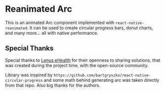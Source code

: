 # Reanimated Arc

This is an animated Arc component implemented with `react-native-reanimated`. It can be used to create circular progress bars, donut charts, and many more... all with native performance.

## Special Thanks

Special thanks to [Lenus eHealth](https://www.lenusehealth.com/) for their openness to sharing solutions, that was created during the project time, with the open-source community.

Library was inspired by `https://github.com/bartgryszko/react-native-circular-progress` and some math behind generating arc was taken directly from that repo. Also big thanks for the authors.
